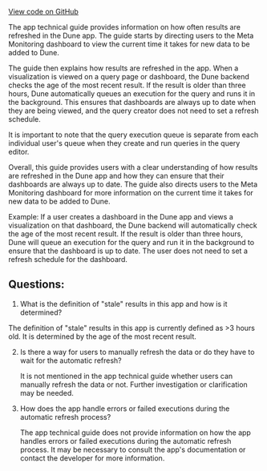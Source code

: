 [View code on GitHub](https://dune.com/docs/reference/faq/how-are-results-refreshing.md)

The app technical guide provides information on how often results are refreshed in the Dune app. The guide starts by directing users to the Meta Monitoring dashboard to view the current time it takes for new data to be added to Dune. 

The guide then explains how results are refreshed in the app. When a visualization is viewed on a query page or dashboard, the Dune backend checks the age of the most recent result. If the result is older than three hours, Dune automatically queues an execution for the query and runs it in the background. This ensures that dashboards are always up to date when they are being viewed, and the query creator does not need to set a refresh schedule. 

It is important to note that the query execution queue is separate from each individual user's queue when they create and run queries in the query editor. 

Overall, this guide provides users with a clear understanding of how results are refreshed in the Dune app and how they can ensure that their dashboards are always up to date. The guide also directs users to the Meta Monitoring dashboard for more information on the current time it takes for new data to be added to Dune. 

Example: 
If a user creates a dashboard in the Dune app and views a visualization on that dashboard, the Dune backend will automatically check the age of the most recent result. If the result is older than three hours, Dune will queue an execution for the query and run it in the background to ensure that the dashboard is up to date. The user does not need to set a refresh schedule for the dashboard.
## Questions: 
 1. What is the definition of "stale" results in this app and how is it determined?
   
   The definition of "stale" results in this app is currently defined as >3 hours old. It is determined by the age of the most recent result.

2. Is there a way for users to manually refresh the data or do they have to wait for the automatic refresh?

   It is not mentioned in the app technical guide whether users can manually refresh the data or not. Further investigation or clarification may be needed.

3. How does the app handle errors or failed executions during the automatic refresh process?

   The app technical guide does not provide information on how the app handles errors or failed executions during the automatic refresh process. It may be necessary to consult the app's documentation or contact the developer for more information.